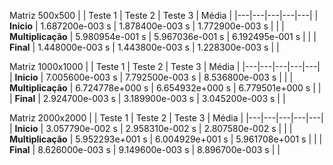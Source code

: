 Matriz 500x500
| | Teste 1 | Teste 2 | Teste 3 | Média |
|---|---|---|---|---|
| **Inicio** | 1.687200e-003 s | 1.878400e-003 s | 1.772900e-003 s | |
| **Multiplicação** | 5.980954e-001 s | 5.967036e-001 s | 6.192495e-001 s | |
| **Final** | 1.448000e-003 s | 1.443800e-003 s |  1.228300e-003 s | |

Matriz 1000x1000
| | Teste 1 | Teste 2 | Teste 3 | Média |
|---|---|---|---|---|
| **Inicio** | 7.005600e-003 s | 7.792500e-003 s | 8.536800e-003 s | |
| **Multiplicação** | 6.724778e+000 s | 6.654932e+000 s | 6.779501e+000 s | |
| **Final** | 2.924700e-003 s | 3.189900e-003 s | 3.045200e-003 s | |

Matriz 2000x2000
| | Teste 1 | Teste 2 | Teste 3 | Média |
|---|---|---|---|---|
| **Inicio** | 3.057790e-002 s | 2.958310e-002 s | 2.807580e-002 s | |
| **Multiplicação** | 5.952293e+001 s | 6.004929e+001 s | 5.961708e+001 s | |
| **Final** | 8.626000e-003 s | 9.149600e-003 s | 8.896700e-003 s | |
